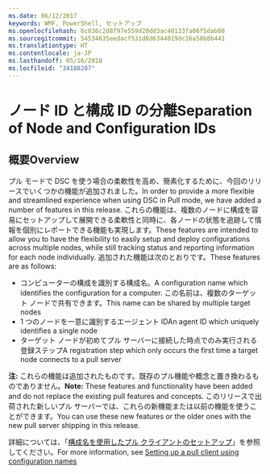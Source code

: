 ```yaml
---
ms.date: 06/12/2017
keywords: WMF, PowerShell, セットアップ
ms.openlocfilehash: 6c036c2d8f97e559d20dd3ac40133fa06f5dab08
ms.sourcegitcommit: 54534635eedacf531d8d6344019dc16a50b8b441
ms.translationtype: HT
ms.contentlocale: ja-JP
ms.lasthandoff: 05/16/2018
ms.locfileid: "34188287"
---
```

# <a name="separation-of-node-and-configuration-ids"></a><span data-ttu-id="9496c-102">ノード ID と構成 ID の分離</span><span class="sxs-lookup"><span data-stu-id="9496c-102">Separation of Node and Configuration IDs</span></span>

## <a name="overview"></a><span data-ttu-id="9496c-103">概要</span><span class="sxs-lookup"><span data-stu-id="9496c-103">Overview</span></span>

<span data-ttu-id="9496c-104">プル モードで DSC を使う場合の柔軟性を高め、簡素化するために、今回のリリースでいくつかの機能が追加されました。</span><span class="sxs-lookup"><span data-stu-id="9496c-104">In order to provide a more flexible and streamlined experience when using DSC in Pull mode, we have added a number of features in this release.</span></span> <span data-ttu-id="9496c-105">これらの機能は、複数のノードに構成を容易にセットアップして展開できる柔軟性と同時に、各ノードの状態を追跡して情報を個別にレポートできる機能も実現します。</span><span class="sxs-lookup"><span data-stu-id="9496c-105">These features are intended to allow you to have the flexibility to easily setup and deploy configurations across multiple nodes, while still tracking status and reporting information for each node individually.</span></span>
<span data-ttu-id="9496c-106">追加された機能は次のとおりです。</span><span class="sxs-lookup"><span data-stu-id="9496c-106">These features are as follows:</span></span>

* <span data-ttu-id="9496c-107">コンピューターの構成を識別する構成名。</span><span class="sxs-lookup"><span data-stu-id="9496c-107">A configuration name which identifies the configuration for a computer.</span></span> <span data-ttu-id="9496c-108">この名前は、複数のターゲット ノードで共有できます。</span><span class="sxs-lookup"><span data-stu-id="9496c-108">This name can be shared by multiple target nodes</span></span>
* <span data-ttu-id="9496c-109">1 つのノードを一意に識別するエージェント ID</span><span class="sxs-lookup"><span data-stu-id="9496c-109">An agent ID which uniquely identifies a single node</span></span>
* <span data-ttu-id="9496c-110">ターゲット ノードが初めてプル サーバーに接続した時点でのみ実行される登録ステップ</span><span class="sxs-lookup"><span data-stu-id="9496c-110">A registration step which only occurs the first time a target node connects to a pull server</span></span>

<span data-ttu-id="9496c-111">**注:** これらの機能は追加されたものです。既存のプル機能や概念と置き換わるものでありません。</span><span class="sxs-lookup"><span data-stu-id="9496c-111">**Note:** These features and functionality have been added and do not replace the existing pull features and concepts.</span></span> <span data-ttu-id="9496c-112">このリリースで出荷された新しいプル サーバーでは、これらの新機能または以前の機能を使うことができます。</span><span class="sxs-lookup"><span data-stu-id="9496c-112">You can use these new features or the older ones with the new pull server shipping in this release.</span></span>

<span data-ttu-id="9496c-113">詳細については、「[構成名を使用したプル クライアントのセットアップ](https://msdn.microsoft.com/powershell/dsc/pullclientconfignames)」を参照してください。</span><span class="sxs-lookup"><span data-stu-id="9496c-113">For more information, see [Setting up a pull client using configuration names](https://msdn.microsoft.com/powershell/dsc/pullclientconfignames)</span></span>
